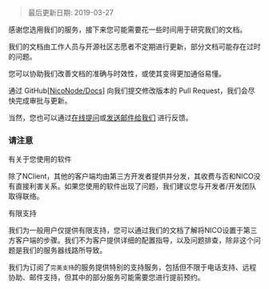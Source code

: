 > 最后更新日期: 2019-03-27

<p class="info">感谢您选用我们的服务，接下来您可能需要花一些时间用于研究我们的文档。</p>

我们的文档由工作人员与开源社区志愿者不定期进行更新，部分文档可能存在过时的问题。

您可以协助我们改善文档的准确与时效性，或使其变得更加通俗易懂。

通过 GitHub[[NicoNode/Docs](https://github.com/niconode/docs)] 向我们提交修改版本的 Pull Request，我们会尽快完成审批与更新。

当然，您也可以通过[在线提问](https://niconode.co/cs/ticket/new)或[发送邮件给我们](mailto:customerservice@nico.cafe) 进行反馈。

### 请注意

<p class="tip">有关于您使用的软件</p>

除了NClient，其他的客户端均由第三方开发者提供并分发，其收费与否和NICO没有直接利害关系。如果您使用的软件出现了问题，我们建议您与开发者/开发团队取得联络。 

<p class="tip">有限支持</p>

我们为一般用户仅提供有限支持，您可以通过我们的文档了解将NICO设置于第三方客户端的步骤。我们不为客户提供详细的配置指导，以及问题排查，除非这个问题是我们的服务器线路所导致。

我们为订阅了`完美支持`的服务提供特别的支持服务，包括但不限于电话支持、远程协助、邮件支持，但其中的部分服务可能需要您进行提前预约。
